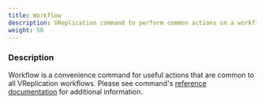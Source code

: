 ```yaml
---
title: Workflow
description: VReplication command to perform common actions on a workflow
weight: 50
---
```


### Description

Workflow is a convenience command for useful actions that are common to all VReplication workflows. Please see command's [reference documentation](../../../reference/programs/vtctldclient/vtctldclient_workflow/) for additional information.
